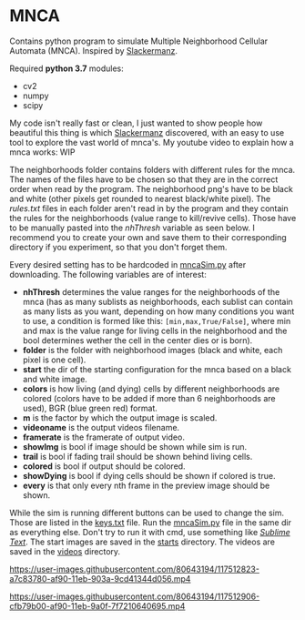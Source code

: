 # MNCA
Contains python program to simulate Multiple Neighborhood Cellular Automata (MNCA). Inspired by [Slackermanz](https://github.com/Slackermanz/VulkanAutomata).

Required **python 3.7** modules: 
- cv2
- numpy
- scipy

My code isn't really fast or clean, I just wanted to show people how beautiful this thing is which [Slackermanz](https://github.com/Slackermanz/VulkanAutomata) discovered, with an easy to use tool to explore the vast world of mnca's.
My youtube video to explain how a mnca works: WIP

The neighborhoods folder contains folders with different rules for the mnca. The names of the files have to be chosen so that they are in the correct order when read by the program. The neighborhood png's have to be black and white (other pixels get rounded to nearest black/white pixel). The *rules.txt* files in each folder aren't read in by the program and they contain the rules for the neighborhoods (value range to kill/revive cells). Those have to be manually pasted into the *nhThresh* variable as seen below. I recommend you to create your own and save them to their corresponding directory if you experiment, so that you don't forget them.

Every desired setting has to be hardcoded in [mncaSim.py](mncaSim.py) after downloading. The following variables are of interest:
- **nhThresh** determines the value ranges for the neighborhoods of the mnca (has as many sublists as neighborhoods, each sublist can contain as many lists as you want, depending on how many conditions you want to use, a condition is formed like this: `[min,max,True/False]`, where min and max is the value range for living cells in the neighborhood and the bool determines wether the cell in the center dies or is born).
- **folder** is the folder with neighborhood images (black and white, each pixel is one cell).
- **start** the dir of the starting configuration for the mnca based on a black and white image.
- **colors** is how living (and dying) cells by different neighborhoods are colored (colors have to be added if more than 6 neighborhoods are used), BGR (blue green red) format.
- **m** is the factor by which the output image is scaled.
- **videoname** is the output videos filename.
- **framerate** is the framerate of output video.
- **showImg** is bool if image should be shown while sim is run.
- **trail** is bool if fading trail should be shown behind living cells.
- **colored** is bool if output should be colored.
- **showDying** is bool if dying cells should be shown if colored is true.
- **every** is that only every nth frame in the preview image should be shown.

While the sim is running different buttons can be used to change the sim. Those are listed in the [keys.txt](keys.txt) file.
Run the [mncaSim.py](mncaSim.py) file in the same dir as everything else. Don't try to run it with cmd, use something like [*Sublime Text*](https://www.sublimetext.com/). The start images are saved in the [starts](starts) directory. The videos are saved in the [videos](videos) directory.

https://user-images.githubusercontent.com/80643194/117512823-a7c83780-af90-11eb-903a-9cd41344d056.mp4

https://user-images.githubusercontent.com/80643194/117512906-cfb79b00-af90-11eb-9a0f-7f7210640695.mp4

